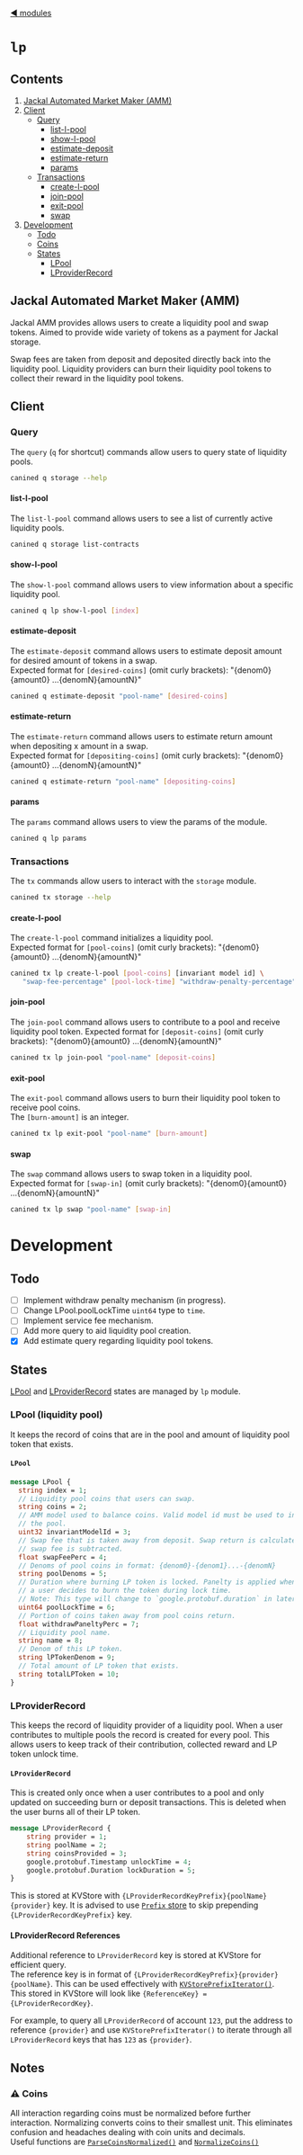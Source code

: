 <!--
order: 0
title: Jackal Storage Overview
parent:
  title: "storage"
-->
[◀ modules](/x/README.md)

# `lp`

## Contents

1. [Jackal Automated Market Maker (AMM)](#jackal-automated-market-maker-(amm))
2. [Client](#client)
    + [Query](#query)
        + [list-l-pool](#list-l-pool)
        + [show-l-pool](#show-l-pool)
        + [estimate-deposit](#estimate-deposit)
        + [estimate-return](#estimate-return)
        + [params](#params)
    + [Transactions](#transactions)
        + [create-l-pool](#create-l-pool)
        + [join-pool](#join-pool)
        + [exit-pool](#exit-pool)
        + [swap](#swap)
3. [Development](#development)
    + [Todo](#todo)
    + [Coins](#coins)
    + [States](#states)
         + [LPool](#lpool-(liquidity-pool))
         + [LProviderRecord](#lproviderrecord)

## Jackal Automated Market Maker (AMM)

Jackal AMM provides allows users to create a liquidity pool and swap tokens.
Aimed to provide wide variety of tokens as a payment for Jackal storage.

Swap fees are taken from deposit and deposited directly back into the liquidity pool.
Liquidity providers can burn their liquidity pool tokens to collect their reward
in the liquidity pool tokens.

## Client

### Query

The `query` (`q` for shortcut) commands allow users to query state of liquidity pools.

```sh
canined q storage --help
```

#### list-l-pool

The `list-l-pool` command allows users to see a list of currently active
liquidity pools.  

```sh
canined q storage list-contracts
```

#### show-l-pool

The `show-l-pool` command allows users to view information about a specific
liquidity pool.

```sh
canined q lp show-l-pool [index]
```

#### estimate-deposit

The `estimate-deposit` command allows users to estimate deposit amount for
desired amount of tokens in a swap.  
Expected format for `[desired-coins]` (omit curly brackets): "{denom0}{amount0}
...{denomN}{amountN}"

```sh
canined q estimate-deposit "pool-name" [desired-coins] 
```

#### estimate-return

The `estimate-return` command allows users to estimate return amount when
depositing x amount in a swap.  
Expected format for `[depositing-coins]` (omit curly brackets): "{denom0}{amount0}
...{denomN}{amountN}"

```sh
canined q estimate-return "pool-name" [depositing-coins] 
```

#### params

The `params` command allows users to view the params of the module.

```sh
canined q lp params
```

### Transactions

The `tx` commands allow users to interact with the `storage` module.

```sh
canined tx storage --help
```

#### create-l-pool

The `create-l-pool` command initializes a liquidity pool.  
Expected format for `[pool-coins]` (omit curly brackets): "{denom0}{amount0}
...{denomN}{amountN}"

```sh
canined tx lp create-l-pool [pool-coins] [invariant model id] \
   "swap-fee-percentage" [pool-lock-time] "withdraw-penalty-percentage"
```

#### join-pool

The `join-pool` command allows users to contribute to a pool and receive
liquidity pool token.
Expected format for `[deposit-coins]` (omit curly brackets): "{denom0}{amount0}
...{denomN}{amountN}"

```sh
canined tx lp join-pool "pool-name" [deposit-coins]
```

#### exit-pool

The `exit-pool` command allows users to burn their liquidity pool token
to receive pool coins.  
The `[burn-amount]` is an integer.

```sh
canined tx lp exit-pool "pool-name" [burn-amount]
```

#### swap

The `swap` command allows users to swap token in a liquidity pool.  
Expected format for `[swap-in]` (omit curly brackets): "{denom0}{amount0}
...{denomN}{amountN}"

```sh
canined tx lp swap "pool-name" [swap-in]
```

# Development

## Todo

- [ ] Implement withdraw penalty mechanism (in progress).
- [ ] Change LPool.poolLockTime `uint64` type to `time`.
- [ ] Implement service fee mechanism.
- [ ] Add more query to aid liquidity pool creation.
- [x] Add estimate query regarding liquidity pool tokens.

## States

[LPool](#lpool-(liquidity-pool)) and [LProviderRecord](#lproviderrecord) states
are managed by `lp` module.

### LPool (liquidity pool)

It keeps the record of coins that are in the pool and amount of liquidity pool
token that exists.

#### `LPool`

```proto
message LPool {
  string index = 1; 
  // Liquidity pool coins that users can swap.
  string coins = 2;
  // AMM model used to balance coins. Valid model id must be used to initialize
  // the pool.
  uint32 invariantModelId = 3;
  // Swap fee that is taken away from deposit. Swap return is calculated after
  // swap fee is subtracted.
  float swapFeePerc = 4;
  // Denoms of pool coins in format: {denom0}-{denom1}...-{denomN}
  string poolDenoms = 5;
  // Duration where burning LP token is locked. Panelty is applied when
  // a user decides to burn the token during lock time.
  // Note: This type will change to `google.protobuf.duration` in later updates.
  uint64 poolLockTime = 6;
  // Portion of coins taken away from pool coins return.
  float withdrawPaneltyPerc = 7;
  // Liquidity pool name.
  string name = 8;
  // Denom of this LP token.
  string lPTokenDenom = 9;
  // Total amount of LP token that exists.
  string totalLPToken = 10;
}
```

### LProviderRecord

This keeps the record of liquidity provider of a liquidity pool. When a user
contributes to multiple pools the record is created for every pool.
This allows users to keep track of their contribution, collected reward and
LP token unlock time.

#### `LProviderRecord`

This is created only once when a user contributes to a pool and only updated on
succeeding burn or deposit transactions. This is deleted when the user burns
all of their LP token.

```proto
message LProviderRecord {
	string provider = 1;
	string poolName = 2;
	string coinsProvided = 3;
	google.protobuf.Timestamp unlockTime = 4;
	google.protobuf.Duration lockDuration = 5;
}
```

This is stored at KVStore with
`{LProviderRecordKeyPrefix}{poolName}{provider}` key.
It is advised to use [`Prefix` store](https://docs.cosmos.network/master/core/store.html#prefix-store)
to skip prepending `{LProviderRecordKeyPrefix}` key.

#### LProviderRecord References

Additional reference to `LProviderRecord` key is stored at KVStore for
efficient query.  
The reference key is in format of
`{LProviderRecordKeyPrefix}{provider}{poolName}`.
This can be used effectively with [`KVStorePrefixIterator()`](https://github.com/cosmos/cosmos-sdk/blob/v0.46.1/types/store.go#L30).  
This stored in KVStore will look like `{ReferenceKey} = {LProviderRecordKey}`.

For example, to query all `LProviderRecord` of account `123`, put the
address to reference `{provider}` and use `KVStorePrefixIterator()` to iterate
through all `LProviderRecord` keys that has `123` as `{provider}`.


## Notes

### :warning: Coins

All interaction regarding coins must be normalized before further interaction.
Normalizing converts coins to their smallest unit.
This eliminates confusion and headaches dealing with coin units and decimals.  
Useful functions are [`ParseCoinsNormalized()`](https://github.com/cosmos/cosmos-sdk/blob/v0.46.0/types/coin.go#L919)
and [`NormalizeCoins()`](https://github.com/cosmos/cosmos-sdk/blob/v0.46.0/types/denom.go#L135)

